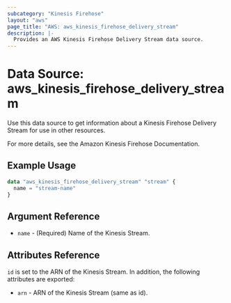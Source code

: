 ```yaml
---
subcategory: "Kinesis Firehose"
layout: "aws"
page_title: "AWS: aws_kinesis_firehose_delivery_stream"
description: |-
  Provides an AWS Kinesis Firehose Delivery Stream data source.
---
```


# Data Source: aws_kinesis_firehose_delivery_stream

Use this data source to get information about a Kinesis Firehose Delivery Stream for use in other resources.

For more details, see the Amazon Kinesis Firehose Documentation.

## Example Usage

```terraform
data "aws_kinesis_firehose_delivery_stream" "stream" {
  name = "stream-name"
}
```

## Argument Reference

* `name` - (Required) Name of the Kinesis Stream.

## Attributes Reference

`id` is set to the ARN of the Kinesis Stream. In addition, the following attributes
are exported:

* `arn` - ARN of the Kinesis Stream (same as id).

[1]: https://aws.amazon.com/documentation/firehose/
